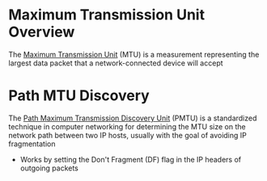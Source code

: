 # Maximum Transmission Unit Overview

The [Maximum Transmission Unit](https://www.cloudflare.com/en-gb/learning/network-layer/what-is-mtu/) (MTU) is a measurement representing the largest data packet that a network-connected device will accept

# Path MTU Discovery

The [Path Maximum Transmission Discovery Unit]() (PMTU) is a standardized technique in computer networking for determining the MTU size on the network path between two IP hosts, usually with the goal of avoiding IP fragmentation

* Works by setting the Don't Fragment (DF) flag in the IP headers of outgoing packets
